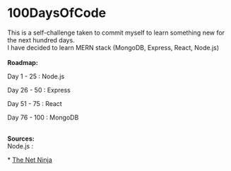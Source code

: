 # 100DaysOfCode

This is a self-challenge taken to commit myself to learn something new for the next hundred days.<br/>
I have decided to learn MERN stack (MongoDB, Express, React, Node.js)
<br/>
<br/>
<b>Roadmap:</b><br/>
  <p>Day 1  - 25  : Node.js </p> 
  <p>Day 26 - 50  : Express </p> 
  <p>Day 51 - 75  : React </p> 
  <p>Day 76 - 100 : MongoDB </p> 
 <br/>
<b>Sources:</b> <br/>
Node.js :<br>
<p>* <a href="https://www.youtube.com/channel/UCW5YeuERMmlnqo4oq8vwUpg">The Net Ninja</a></p>

